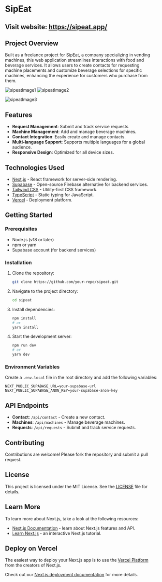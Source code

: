 # SipEat

## Visit website: https://sipeat.app/

## Project Overview
Built as a freelance project for SipEat, a company specializing in vending machines, this web application streamlines interactions with food and beverage services. It allows users to create contacts for requesting machine placements and customize beverage selections for specific machines, enhancing the experience for customers who purchase from them.

![sipeatImage1](https://github.com/user-attachments/assets/4b12ca7f-950b-453a-a4a2-4b9c8841712a) ![sipeatImage2](https://github.com/user-attachments/assets/4953ad93-89a4-440e-a88e-2d189fbe6e08) 

![sipeatImage3](https://github.com/user-attachments/assets/61d41dc5-6063-4ca1-9b63-3d2b960953a5)


## Features
- **Request Management**: Submit and track service requests.
- **Machine Management**: Add and manage beverage machines.
- **Contact Integration**: Easily create and manage contacts.
- **Multi-language Support**: Supports multiple languages for a global audience.
- **Responsive Design**: Optimized for all device sizes.

## Technologies Used
- [Next.js](https://nextjs.org/) - React framework for server-side rendering.
- [Supabase](https://supabase.com/) - Open-source Firebase alternative for backend services.
- [Tailwind CSS](https://tailwindcss.com/) - Utility-first CSS framework.
- [TypeScript](https://www.typescriptlang.org/) - Static typing for JavaScript.
- [Vercel](https://vercel.com/) - Deployment platform.

## Getting Started

### Prerequisites
- Node.js (v18 or later)
- npm or yarn
- Supabase account (for backend services)

### Installation
1. Clone the repository:
   ```bash
   git clone https://github.com/your-repo/sipeat.git
   ```
2. Navigate to the project directory:
   ```bash
   cd sipeat
   ```
3. Install dependencies:
   ```bash
   npm install
   # or
   yarn install
   ```
4. Start the development server:
   ```bash
   npm run dev
   # or
   yarn dev
   ```

### Environment Variables
Create a `.env.local` file in the root directory and add the following variables:
```env
NEXT_PUBLIC_SUPABASE_URL=your-supabase-url
NEXT_PUBLIC_SUPABASE_ANON_KEY=your-supabase-anon-key
```

## API Endpoints
- **Contact**: `/api/contact` - Create a new contact.
- **Machines**: `/api/machines` - Manage beverage machines.
- **Requests**: `/api/requests` - Submit and track service requests.

## Contributing
Contributions are welcome! Please fork the repository and submit a pull request.

## License
This project is licensed under the MIT License. See the [LICENSE](LICENSE) file for details.

## Learn More
To learn more about Next.js, take a look at the following resources:
- [Next.js Documentation](https://nextjs.org/docs) - learn about Next.js features and API.
- [Learn Next.js](https://nextjs.org/learn) - an interactive Next.js tutorial.

## Deploy on Vercel
The easiest way to deploy your Next.js app is to use the [Vercel Platform](https://vercel.com/new?utm_medium=default-template&filter=next.js&utm_source=create-next-app&utm_campaign=create-next-app-readme) from the creators of Next.js.

Check out our [Next.js deployment documentation](https://nextjs.org/docs/app/building-your-application/deploying) for more details.

